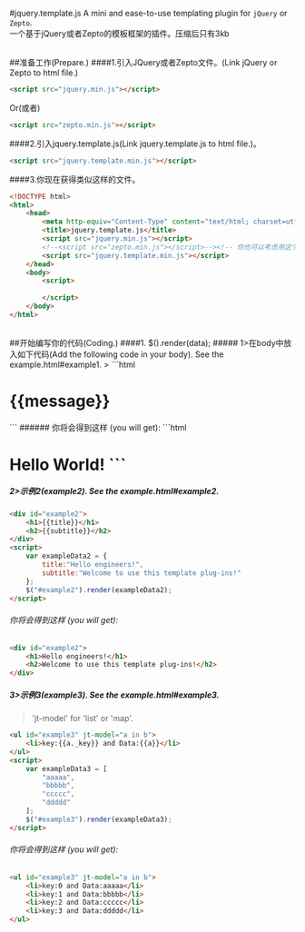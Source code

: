 #jquery.template.js
A mini and ease-to-use templating plugin for `jQuery` or `Zepto`.<br>
一个基于jQuery或者Zepto的模板框架的插件。压缩后只有3kb
<br>
<br>

##准备工作(Prepare.)
####1.引入JQuery或者Zepto文件。(Link jQuery or Zepto to html file.)
```html
<script src="jquery.min.js"></script>
```
Or(或者)
```html
<script src="zepto.min.js"></script>
```


####2.引入jquery.template.js(Link jquery.template.js to html file.)。
```html
<script src="jquery.template.min.js"></script>
```

####3.你现在获得类似这样的文件。
```html
<!DOCTYPE html>
<html>
	<head>
		<meta http-equiv="Content-Type" content="text/html; charset=utf-8" />
    	<title>jquery.template.js</title>
		<script src="jquery.min.js"></script>
		<!--<script src="zepto.min.js"></script>--><!-- 你也可以考虑用这个框架 -->
		<script src="jquery.template.min.js"></script>
	</head>
	<body>
		<script>
			
		</script>
	</body>
</html>
```

<br>
##开始编写你的代码(Coding.)
####1.  $().render(data);
##### 1>在body中放入如下代码(Add the following code in your body). See the example.html#example1.
> 
```html
<h1 id="example1">{{message}}</h1>
<script>
	$("#example1").render({message:"Hello World!"});
</script>
```
###### 你将会得到这样 (you will get):
```html
<h1>Hello World!</ht>
```

##### 2>示例2(example2). See the example.html#example2.
> 
```html
<div id="example2">
	<h1>{{title}}</h1>
	<h2>{{subtitle}}</h2>
</div>
<script>
	var exampleData2 = {
		title:"Hello engineers!",
		subtitle:"Welcome to use this template plug-ins!"
	};
	$("#example2").render(exampleData2);
</script>
```
###### 你将会得到这样 (you will get):
```html
<div id="example2">
	<h1>Hello engineers!</h1>
	<h2>Welcome to use this template plug-ins!</h2>
</div>
```

##### 3>示例3(example3). See the example.html#example3.
> 'jt-model' for 'list' or 'map'.
```html
<ul id="example3" jt-model="a in b">
	<li>key:{{a._key}} and Data:{{a}}</li>
</ul>
<script>
	var exampleData3 = [
		"aaaaa",
		"bbbbb",
		"ccccc",
		"ddddd"
	];
	$("#example3").render(exampleData3);
</script>
```
###### 你将会得到这样 (you will get):
```html
<ul id="example3" jt-model="a in b">
	<li>key:0 and Data:aaaaa</li>
	<li>key:1 and Data:bbbbb</li>
	<li>key:2 and Data:ccccc</li>
	<li>key:3 and Data:ddddd</li>
</ul>
```
